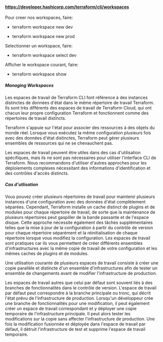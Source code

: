 #### https://developer.hashicorp.com/terraform/cli/workspaces

Pour creer nos workspaces, faire: 

- terraform workspace new dev

- terraform workspace new prod

Selectionner un workspace, faire: 

- terraform workspace select dev

Afficher le workspace courant, faire: 

 - terraform workspace show


##### Managing Workspaces

Les espaces de travail de Terraform CLI font référence à des instances distinctes de données d'état dans le même répertoire de travail Terraform. Ils sont très différents des espaces de travail de Terraform Cloud, qui ont chacun leur propre configuration Terraform et fonctionnent comme des répertoires de travail distincts.

Terraform s'appuie sur l'état pour associer des ressources à des objets du monde réel. Lorsque vous exécutez la même configuration plusieurs fois avec des données d'état distinctes, Terraform peut gérer plusieurs ensembles de ressources qui ne se chevauchent pas.

Les espaces de travail peuvent être utiles dans des cas d'utilisation spécifiques, mais ils ne sont pas nécessaires pour utiliser l'interface CLI de Terraform. Nous recommandons d'utiliser d'autres approches pour les déploiements complexes nécessitant des informations d'identification et des contrôles d'accès distincts.

##### Cas d'utlisation 

Vous pouvez créer plusieurs répertoires de travail pour maintenir plusieurs instances d'une configuration avec des données d'état complètement séparées. Cependant, Terraform installe un cache distinct de plugins et de modules pour chaque répertoire de travail, de sorte que la maintenance de plusieurs répertoires peut gaspiller de la bande passante et de l'espace disque. Cette approche nécessite également des tâches supplémentaires telles que la mise à jour de la configuration à partir du contrôle de version pour chaque répertoire séparément et la réinitialisation de chaque répertoire lorsque vous modifiez la configuration. Les espaces de travail sont pratiques car ils vous permettent de créer différents ensembles d'infrastructures avec la même copie de travail de votre configuration et les mêmes caches de plugins et de modules.

Une utilisation courante de plusieurs espaces de travail consiste à créer une copie parallèle et distincte d'un ensemble d'infrastructures afin de tester un ensemble de changements avant de modifier l'infrastructure de production.

Les espaces de travail autres que celui par défaut sont souvent liés à des branches de fonctionnalités dans le contrôle de version. L'espace de travail par défaut peut correspondre à la branche principale ou tronc, qui décrit l'état prévu de l'infrastructure de production. Lorsqu'un développeur crée une branche de fonctionnalités pour une modification, il peut également créer un espace de travail correspondant et y déployer une copie temporaire de l'infrastructure principale. Il peut alors tester les modifications sur la copie sans affecter l'infrastructure de production. Une fois la modification fusionnée et déployée dans l'espace de travail par défaut, il détruit l'infrastructure de test et supprime l'espace de travail temporaire.